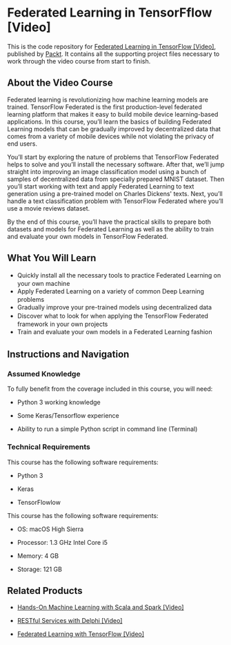 # Federated Learning in TensorFflow [Video]
This is the code repository for [Federated Learning in TensorFlow [Video]](https://www.packtpub.com/big-data-and-business-intelligence/federated-learning-tensorflow-video), published by [Packt](https://www.packtpub.com/?utm_source=github). It contains all the supporting project files necessary to work through the video course from start to finish.
## About the Video Course
Federated learning is revolutionizing how machine learning models are trained. TensorFlow Federated is the first production-level federated learning platform that makes it easy to build mobile device learning-based applications. In this course, you’ll learn the basics of building Federated Learning models that can be gradually improved by decentralized data that comes from a variety of mobile devices while not violating the privacy of end users.

You’ll start by exploring the nature of problems that TensorFlow Federated helps to solve and you’ll install the necessary software. After that, we’ll jump straight into improving an image classification model using a bunch of samples of decentralized data from specially prepared MNIST dataset. Then you’ll start working with text and apply Federated Learning to text generation using a pre-trained model on Charles Dickens' texts. Next, you’ll handle a text classification problem with TensorFlow Federated where you’ll use a movie reviews dataset.

By the end of this course, you’ll have the practical skills to prepare both datasets and models for Federated Learning as well as the ability to train and evaluate your own models in TensorFlow Federated.


<H2>What You Will Learn</H2>
<DIV class=book-info-will-learn-text>
<UL>
<LI><SPAN style="LINE-HEIGHT: 20px; BACKGROUND-COLOR: transparent">Quickly install all the necessary tools to practice Federated Learning on your own machine </SPAN> 
<LI><SPAN style="LINE-HEIGHT: 20px; BACKGROUND-COLOR: transparent">Apply Federated Learning on a variety of common Deep Learning problems</SPAN> 
<LI><SPAN style="LINE-HEIGHT: 20px; BACKGROUND-COLOR: transparent">Gradually improve your pre-trained models using decentralized data</SPAN> 
<LI><SPAN style="LINE-HEIGHT: 20px; BACKGROUND-COLOR: transparent">Discover what to look for when applying the TensorFlow Federated framework in your own projects</SPAN> 
<LI><SPAN style="LINE-HEIGHT: 20px; BACKGROUND-COLOR: transparent">Train and evaluate your own models in a Federated Learning fashion</SPAN></LI></UL></DIV>

## Instructions and Navigation
### Assumed Knowledge
To fully benefit from the coverage included in this course, you will need:<br/>

* Python 3 working knowledge

* Some Keras/Tensorflow experience

* Ability to run a simple Python script in command line (Terminal)

### Technical Requirements
This course has the following software requirements:<br/>

*	Python 3

*	Keras

*	TensorFlowlow

This course has the following software requirements:<br/>

*	OS: macOS High Sierra

*	Processor: 1.3 GHz Intel Core i5

*	Memory: 4 GB

*	Storage: 121 GB

## Related Products
* [Hands-On Machine Learning with Scala and Spark [Video]](https://www.packtpub.com/big-data-and-business-intelligence/hands-machine-learning-scala-and-spark-video?utm_source=github&utm_medium=repository&utm_campaign=9781789342468)

* [RESTful Services with Delphi [Video]](https://www.packtpub.com/application-development/restful-services-delphi-video?utm_source=github&utm_medium=repository&utm_campaign=9781789951882)

* [Federated Learning with TensorFlow [Video]](https://www.packtpub.com/big-data-and-business-intelligence/federated-learning-tensorflow-video?utm_source=github&utm_medium=repository&utm_campaign=9781838823658)

